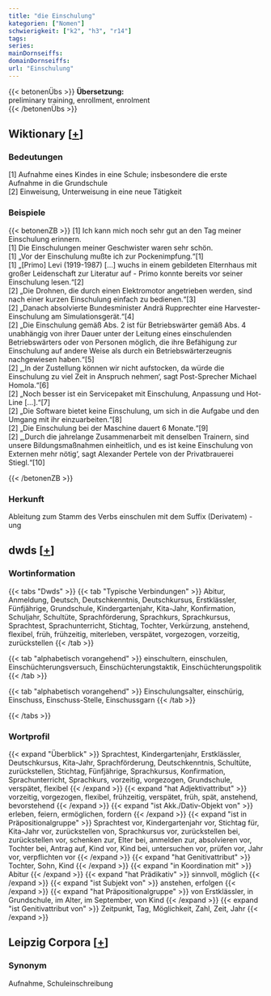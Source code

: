 ```yaml
---
title: "die Einschulung"
kategorien: ["Nomen"]
schwierigkeit: ["k2", "h3", "r14"]
tags:
series:
mainDornseiffs:
domainDornseiffs:
url: "Einschulung"
---
```


{{< betonenÜbs >}}
**Übersetzung:**  
preliminary training, enrollment, enrolment  
{{< /betonenÜbs >}}

## Wiktionary [[+](https://de.wiktionary.org/wiki/Einschulung)]

### Bedeutungen
[1] Aufnahme eines Kindes in eine Schule; insbesondere die erste Aufnahme in die Grundschule  
[2] Einweisung, Unterweisung in eine neue Tätigkeit  

### Beispiele
{{< betonenZB >}}
[1] Ich kann mich noch sehr gut an den Tag meiner Einschulung erinnern.  
[1] Die Einschulungen meiner Geschwister waren sehr schön.  
[1] „Vor der Einschulung mußte ich zur Pockenimpfung.“[1]  
[1] „[Primo] Levi (1919-1987) […] wuchs in einem gebildeten Elternhaus mit großer Leidenschaft zur Literatur auf - Primo konnte bereits vor seiner Einschulung lesen.“[2]  
[2] „Die Drohnen, die durch einen Elektromotor angetrieben werden, sind nach einer kurzen Einschulung einfach zu bedienen.“[3]  
[2] „Danach absolvierte Bundesminister Andrä Rupprechter eine Harvester-Einschulung am Simulationsgerät.“[4]  
[2] „Die Einschulung gemäß Abs. 2 ist für Betriebswärter gemäß Abs. 4 unabhängig von ihrer Dauer unter der Leitung eines einschulenden Betriebswärters oder von Personen möglich, die ihre Befähigung zur Einschulung auf andere Weise als durch ein Betriebswärterzeugnis nachgewiesen haben.“[5]  
[2] „‚In der Zustellung können wir nicht aufstocken, da würde die Einschulung zu viel Zeit in Anspruch nehmen‘, sagt Post-Sprecher Michael Homola.“[6]  
[2] „Noch besser ist ein Servicepaket mit Einschulung, Anpassung und Hot-Line […].“[7]  
[2] „Die Software bietet keine Einschulung, um sich in die Aufgabe und den Umgang mit ihr einzuarbeiten.“[8]  
[2] „Die Einschulung bei der Maschine dauert 6 Monate.“[9]  
[2] „‚Durch die jahrelange Zusammenarbeit mit denselben Trainern, sind unsere Bildungsmaßnahmen einheitlich, und es ist keine Einschulung von Externen mehr nötig‘, sagt Alexander Pertele von der Privatbrauerei Stiegl.“[10]  

{{< /betonenZB >}}
### Herkunft
Ableitung zum Stamm des Verbs einschulen mit dem Suffix (Derivatem) -ung  



## dwds [[+](https://www.dwds.de/wb/Einschulung)]

### Wortinformation
{{< tabs "Dwds" >}}
{{< tab "Typische Verbindungen" >}}
Abitur, Anmeldung, Deutsch, Deutschkenntnis, Deutschkursus, Erstklässler, Fünfjährige, Grundschule, Kindergartenjahr, Kita-Jahr, Konfirmation, Schuljahr, Schultüte, Sprachförderung, Sprachkurs, Sprachkursus, Sprachtest, Sprachunterricht, Stichtag, Tochter, Verkürzung, anstehend, flexibel, früh, frühzeitig, miterleben, verspätet, vorgezogen, vorzeitig, zurückstellen
{{< /tab >}}

{{< tab "alphabetisch vorangehend" >}}
einschultern, einschulen, Einschüchterungsversuch, Einschüchterungstaktik, Einschüchterungspolitik
{{< /tab >}}

{{< tab "alphabetisch vorangehend" >}}
Einschulungsalter, einschürig, Einschuss, Einschuss-Stelle, Einschussgarn
{{< /tab >}}

{{< /tabs >}}

### Wortprofil
{{< expand "Überblick" >}} Sprachtest, Kindergartenjahr, Erstklässler, Deutschkursus, Kita-Jahr, Sprachförderung, Deutschkenntnis, Schultüte, zurückstellen, Stichtag, Fünfjährige, Sprachkursus, Konfirmation, Sprachunterricht, Sprachkurs, vorzeitig, vorgezogen, Grundschule, verspätet, flexibel {{< /expand >}}
{{< expand "hat Adjektivattribut" >}} vorzeitig, vorgezogen, flexibel, frühzeitig, verspätet, früh, spät, anstehend, bevorstehend {{< /expand >}}
{{< expand "ist Akk./Dativ-Objekt von" >}} erleben, feiern, ermöglichen, fordern {{< /expand >}}
{{< expand "ist in Präpositionalgruppe" >}} Sprachtest vor, Kindergartenjahr vor, Stichtag für, Kita-Jahr vor, zurückstellen von, Sprachkursus vor, zurückstellen bei, zurückstellen vor, schenken zur, Elter bei, anmelden zur, absolvieren vor, Tochter bei, Antrag auf, Kind vor, Kind bei, untersuchen vor, prüfen vor, Jahr vor, verpflichten vor {{< /expand >}}
{{< expand "hat Genitivattribut" >}} Tochter, Sohn, Kind {{< /expand >}}
{{< expand "in Koordination mit" >}} Abitur {{< /expand >}}
{{< expand "hat Prädikativ" >}} sinnvoll, möglich {{< /expand >}}
{{< expand "ist Subjekt von" >}} anstehen, erfolgen {{< /expand >}}
{{< expand "hat Präpositionalgruppe" >}} von Erstklässler, in Grundschule, im Alter, im September, von Kind {{< /expand >}}
{{< expand "ist Genitivattribut von" >}} Zeitpunkt, Tag, Möglichkeit, Zahl, Zeit, Jahr {{< /expand >}}

## Leipzig Corpora [[+](https://corpora.uni-leipzig.de/en/res?word=Einschulung&corpusId=deu_newscrawl-public_2018)]


### Synonym
Aufnahme, Schuleinschreibung

